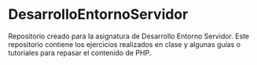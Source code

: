 # DesarrolloEntornoServidor
Repositorio creado para la asignatura de Desarrollo Entorno Servidor.
Este repositorio contiene los ejercicios realizados en clase y algunas guías o tutoriales para repasar el contenido de PHP.
